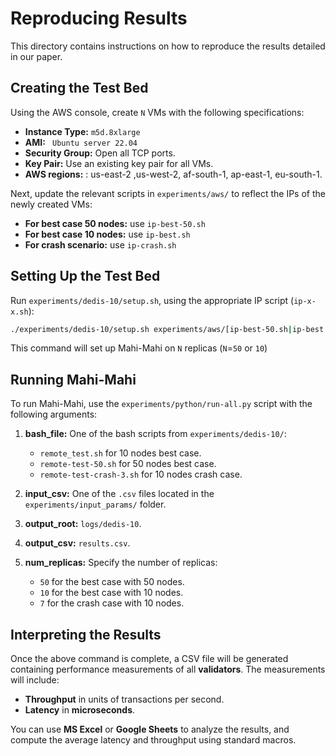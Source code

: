 # Reproducing Results

This directory contains instructions on how to reproduce the results detailed in our paper.

## Creating the Test Bed

Using the AWS console, create `N` VMs with the following specifications:

- **Instance Type:** `m5d.8xlarge`
- **AMI:** ` Ubuntu server 22.04`
- **Security Group:** Open all TCP ports.
- **Key Pair:** Use an existing key pair for all VMs.
- **AWS regions:** : us-east-2 ,us-west-2, af-south-1, ap-east-1, eu-south-1.

Next, update the relevant scripts in `experiments/aws/` to reflect the IPs of the newly created VMs:

- **For best case 50 nodes:** use `ip-best-50.sh`
- **For best case 10 nodes:** use `ip-best.sh`
- **For crash scenario:** use `ip-crash.sh`

## Setting Up the Test Bed

Run ```experiments/dedis-10/setup.sh```, using the appropriate IP script (`ip-x-x.sh`):

```bash
./experiments/dedis-10/setup.sh experiments/aws/[ip-best-50.sh|ip-best.sh|ip-crash.sh]
```

This command will set up Mahi-Mahi on `N` replicas (`N`=`50` or `10`)

## Running Mahi-Mahi

To run Mahi-Mahi, use the `experiments/python/run-all.py` script with the following arguments:

1. **bash_file:** One of the bash scripts from `experiments/dedis-10/`:
    - `remote_test.sh` for 10 nodes best case.
    - `remote-test-50.sh` for 50 nodes best case.
    - `remote-test-crash-3.sh` for 10 nodes crash case.

2. **input_csv:** One of the `.csv` files located in the `experiments/input_params/` folder.

3. **output_root:** `logs/dedis-10`.

4. **output_csv:** `results.csv`.

5. **num_replicas:** Specify the number of replicas:
    - `50` for the best case with 50 nodes.
    - `10` for the best case with 10 nodes.
    - `7` for the crash case with 10 nodes.

## Interpreting the Results

Once the above command is complete, a CSV file will be generated containing performance measurements of all **validators**.
The measurements will include:

- **Throughput** in units of transactions per second.
- **Latency** in **microseconds**.

You can use **MS Excel** or **Google Sheets** to analyze the results, and compute the average latency and throughput using standard macros.
